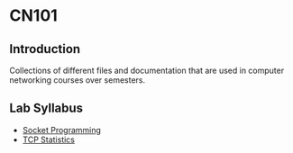 # CN101
## Introduction
Collections of different files and documentation that are used in computer networking courses over semesters.

## Lab Syllabus
- [Socket Programming](https://github.com/AUT-CEIT/UDPProxy)
- [TCP Statistics]()
